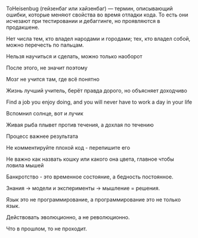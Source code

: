 ТоHeisenbug (гейзенбаг или хайзенбаг) — термин, описывающий ошибки, которые меняют свойства во время отладки кода. 
То есть они исчезают при тестировании и дебаггинге, но проявляются в продакшене.

Нет числа тем, кто владел народами и городами; тех, кто владел собой, можно перечесть по пальцам.

Нельзя научиться и сделать, можно только наоборот 

После этого, не значит поэтому

Мозг не учится там, где всё понятно 

Жизнь лучший учитель, берёт правда дорого, но объясняет доходчиво

Find a job you enjoy doing, and you will never have to work a day in your life

Вспомнил солнце, вот и лучик

Живая рыба плывет против течения, а дохлая по течению

Процесс важнее результата

Не комментируйте плохой код - перепишите его

Не важно как назвать кошку или какого она цвета, главное чтобы ловила мышей

Банкротство - это временное состояние, а бедность постоянное.

Знания -> модели и эксперименты -> мышление = решения.

Язык это не программирование, а программирование это не только язык.

Действовать эволюционно, а не революционно.

Что в прошлом, то не проходит. 
